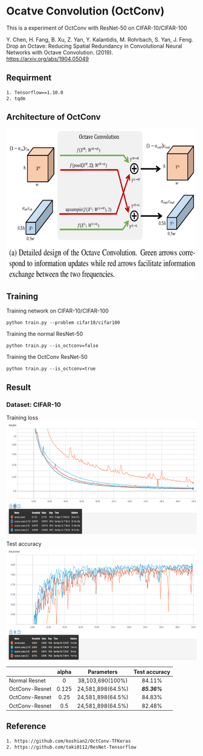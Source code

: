 # Ocatve Convolution (OctConv)
This is a experiment of OctConv with ResNet-50 on CIFAR-10/CIFAR-100

Y. Chen, H. Fang, B. Xu, Z. Yan, Y. Kalantidis, M. Rohrbach, S. Yan, J. Feng. Drop an Octave: Reducing Spatial Redundancy in Convolutional Neural Networks with Octave Convolution. (2019). https://arxiv.org/abs/1904.05049

## Requirment
```
1. Tensorflow==1.10.0
2. tqdm
```

## Architecture of OctConv
<img src="https://github.com/Silver-L/OctConv/blob/master/result/octconv.png" width="660" height="400" alt="error"/>

## Training
Training network on CIFAR-10/CIFAR-100
```
python train.py --problem cifar10/cifar100
```

Training the normal ResNet-50
```
python train.py --is_octconv=false
```

Training the OctConv ResNet-50
```
python train.py --is_octconv=true
```

## Result
### Dataset: CIFAR-10

Training loss \
<img src="https://github.com/Silver-L/OctConv/blob/master/result/train_loss.png" width="800" height="300" alt="error"/>

Test accuracy \
<img src="https://github.com/Silver-L/OctConv/blob/master/result/test_accuracy.png" width="800" height="300" alt="error"/>

|               | alpha | Parameters        | Test accuracy |
| --------------|:-----:|:-----------------:|:-------------:|
| Normal Resnet |0      | 38,103,690(100%)  |     84.11%    |
| OctConv-Resnet|0.125  | 24,581,898(64.5%) |  ***85.36%*** |
| OctConv-Resnet|0.25   | 24,581,898(64.5%) |     84.83%    |
| OctConv-Resnet|0.5    | 24,581,898(64.5%) |     82.48%    |

## Reference
```
1. https://github.com/koshian2/OctConv-TFKeras
2. https://github.com/taki0112/ResNet-Tensorflow
```
